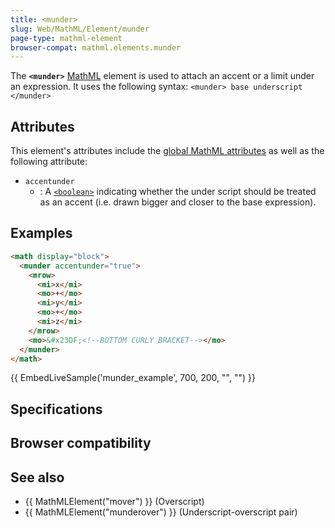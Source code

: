 ```yaml
---
title: <munder>
slug: Web/MathML/Element/munder
page-type: mathml-element
browser-compat: mathml.elements.munder
---
```




The **`<munder>`** [MathML](/Web/MathML) element is used to attach an accent or a limit under an expression. It uses the following syntax: `<munder> base underscript </munder>`

## Attributes

This element's attributes include the [global MathML attributes](/Web/MathML/Global_attributes) as well as the following attribute:

- `accentunder`
  - : A [`<boolean>`](/Web/MathML/Values#mathml-specific_types) indicating whether the under script should be treated as an accent (i.e. drawn bigger and closer to the base expression).

## Examples

```html
<math display="block">
  <munder accentunder="true">
    <mrow>
      <mi>x</mi>
      <mo>+</mo>
      <mi>y</mi>
      <mo>+</mo>
      <mi>z</mi>
    </mrow>
    <mo>&#x23DF;<!--BOTTOM CURLY BRACKET--></mo>
  </munder>
</math>
```

{{ EmbedLiveSample('munder_example', 700, 200, "", "") }}

## Specifications



## Browser compatibility



## See also

- {{ MathMLElement("mover") }} (Overscript)
- {{ MathMLElement("munderover") }} (Underscript-overscript pair)
